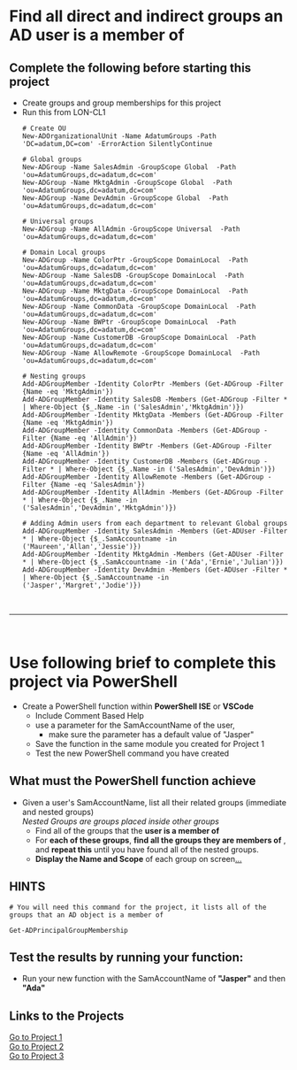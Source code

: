 
<!--
    <details><summary>Click for hint</summary><Strong> 

    ``` 
    HINT
    ```
    </Strong></details> 
    <details><summary>Click to see the answer</summary><Strong> 
    
    ```
    ANSWER
    ```

    </Strong></details> 
-->

# Find all direct and indirect groups an AD user is a member of  

## Complete the following before starting this project

- Create groups and group memberships for this project
- Run this from LON-CL1
  ```
  # Create OU
  New-ADOrganizationalUnit -Name AdatumGroups -Path 'DC=adatum,DC=com' -ErrorAction SilentlyContinue
  
  # Global groups
  New-ADGroup -Name SalesAdmin -GroupScope Global  -Path 'ou=AdatumGroups,dc=adatum,dc=com'
  New-ADGroup -Name MktgAdmin -GroupScope Global  -Path 'ou=AdatumGroups,dc=adatum,dc=com'
  New-ADGroup -Name DevAdmin -GroupScope Global  -Path 'ou=AdatumGroups,dc=adatum,dc=com'
  
  # Universal groups
  New-ADGroup -Name AllAdmin -GroupScope Universal  -Path 'ou=AdatumGroups,dc=adatum,dc=com'
  
  # Domain Local groups
  New-ADGroup -Name ColorPtr -GroupScope DomainLocal  -Path 'ou=AdatumGroups,dc=adatum,dc=com'
  New-ADGroup -Name SalesDB -GroupScope DomainLocal  -Path 'ou=AdatumGroups,dc=adatum,dc=com'
  New-ADGroup -Name MktgData -GroupScope DomainLocal  -Path 'ou=AdatumGroups,dc=adatum,dc=com'
  New-ADGroup -Name CommonData -GroupScope DomainLocal  -Path 'ou=AdatumGroups,dc=adatum,dc=com'
  New-ADGroup -Name BWPtr -GroupScope DomainLocal  -Path 'ou=AdatumGroups,dc=adatum,dc=com'
  New-ADGroup -Name CustomerDB -GroupScope DomainLocal  -Path 'ou=AdatumGroups,dc=adatum,dc=com'
  New-ADGroup -Name AllowRemote -GroupScope DomainLocal  -Path 'ou=AdatumGroups,dc=adatum,dc=com'
  
  # Nesting groups
  Add-ADGroupMember -Identity ColorPtr -Members (Get-ADGroup -Filter {Name -eq 'MktgAdmin'})
  Add-ADGroupMember -Identity SalesDB -Members (Get-ADGroup -Filter * | Where-Object {$_.Name -in ('SalesAdmin','MktgAdmin')})
  Add-ADGroupMember -Identity MktgData -Members (Get-ADGroup -Filter {Name -eq 'MktgAdmin'})
  Add-ADGroupMember -Identity CommonData -Members (Get-ADGroup -Filter {Name -eq 'AllAdmin'})
  Add-ADGroupMember -Identity BWPtr -Members (Get-ADGroup -Filter {Name -eq 'AllAdmin'})
  Add-ADGroupMember -Identity CustomerDB -Members (Get-ADGroup -Filter * | Where-Object {$_.Name -in ('SalesAdmin','DevAdmin')})
  Add-ADGroupMember -Identity AllowRemote -Members (Get-ADGroup -Filter {Name -eq 'SalesAdmin'})
  Add-ADGroupMember -Identity AllAdmin -Members (Get-ADGroup -Filter * | Where-Object {$_.Name -in ('SalesAdmin','DevAdmin','MktgAdmin')})
  
  # Adding Admin users from each department to relevant Global groups
  Add-ADGroupMember -Identity SalesAdmin -Members (Get-ADUser -Filter * | Where-Object {$_.SamAccountname -in ('Maureen','Allan','Jessie')})
  Add-ADGroupMember -Identity MktgAdmin -Members (Get-ADUser -Filter * | Where-Object {$_.SamAccountname -in ('Ada','Ernie','Julian')})
  Add-ADGroupMember -Identity DevAdmin -Members (Get-ADUser -Filter * | Where-Object {$_.SamAccountname -in ('Jasper','Margret','Jodie')})
  ```

<br>

---

<br>

# Use following brief to complete this project via PowerShell

- Create a PowerShell function within **PowerShell ISE** or **VSCode**
  - Include Comment Based Help
  - use a parameter for the SamAccountName of the user, 
    - make sure the parameter has a default value of "Jasper"
  - Save the function in the same module you created for Project 1 
  - Test the new PowerShell command you have created




## What must the PowerShell function achieve

- Given a user's SamAccountName, list all their related groups (immediate and nested groups)<br>
  *Nested Groups are groups placed inside other groups* 
  - Find all of the groups that the **user is a member of**
  - For **each of these groups**, **find all the groups they are members of** , and **repeat this** until you have found all of the nested groups.
  - **Display the Name and Scope** of each group on screen[...](PSADProjectSolutions.md#solutions-for-the-ps-projects)

## HINTS
```
# You will need this command for the project, it lists all of the groups that an AD object is a member of

Get-ADPrincipalGroupMembership 

```

## Test the results by running your function:
   
- Run your new function with the SamAccountName of **"Jasper"** and then **"Ada"**

<!--


### This solution provides the basic answer

<details><summary>Click to see the answer</summary><Strong> 
    
```
function Find-AssociatedGroupMembership {
  Param ($SamAccountName)
  function Get-MemberOf {
    Param($ADObject)
    $Groups = Get-ADPrincipalGroupMembership -Identity $ADObject
    foreach ($Group in $Groups) {
      $Group | Select-Object -Property Name,GroupScope
      Get-MemberOf -ADObject $Group
    }
  }
  $ADAccount = Get-ADUser -Identity $SamAccountName
  Get-MemberOf -ADObject $ADAccount
} 
    
```
    

</Strong></details> 

<br>

### This solution provides a better answer

<details><summary>Click to see an advanced answer</summary><Strong> 
    
```
function Find-AssociatedGroupMembership {
  Param ($SamAccountName)
  function Get-MemberOf {
    Param($ADObject)
    $Level++
    $Groups = Get-ADPrincipalGroupMembership -Identity $ADObject
    foreach ($Group in $Groups) {
      [PSCustomObject][Ordered]@{
        ObjectInGroup = $ADObject.SamAccountName
        Group = $Group.SamAccountName
        GroupScope = $Group.GroupScope
        Level = $Level
      }
      Get-MemberOf -ADObject $Group
    }
  }
  $Level = 0
  [System.Collections.ArrayList]$GroupMemberships = @()
  $ADAccount = Get-ADUser -Identity $SamAccountName
  $GroupInfo = Get-MemberOf -ADObject $ADAccount
  return $GroupInfo | Sort-Object -Property Level,ObjectInGroup,Group
} 
    
```

</Strong></details> 
-->


## Links to the Projects

[Go to Project 1](PSADProject1.md#create-new-users-in-active-directory-from-a-csv-file)<br>
[Go to Project 2](PSADProject2.md#restore-an-accidently-deleted-ad-user-account-from-the-recycle-bin)<br>
[Go to Project 3](PSADProject3.md#find-all-direct-and-indirect-groups-an-ad-user-is-a-member-of)<br>


